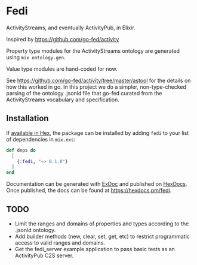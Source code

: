 # Fedi

ActivityStreams, and eventually ActivityPub, in Elixir.

Inspired by https://github.com/go-fed/activity

Property type modules for the ActivityStreams ontology are
generated using `mix ontology.gen`.

Value type modules are hand-coded for now.

See https://github.com/go-fed/activity/tree/master/astool
for the details on how this worked in go. In this project
we do a simpler, non-type-checked parsing of the ontology
.jsonld file that go-fed curated from the ActivityStreams
vocabulary and specification.

## Installation

If [available in Hex](https://hex.pm/docs/publish), the package can be installed
by adding `fedi` to your list of dependencies in `mix.exs`:

```elixir
def deps do
  [
    {:fedi, "~> 0.1.0"}
  ]
end
```

Documentation can be generated with [ExDoc](https://github.com/elixir-lang/ex_doc)
and published on [HexDocs](https://hexdocs.pm). Once published, the docs can
be found at <https://hexdocs.pm/fedi>.

## TODO

- Limit the ranges and domains of properties and types
  according to the .jsonld ontology.
- Add builder methods (new, clear, set, get, etc) to
  restrict programmatic access to valid ranges and
  domains.
- Get the fedi_server example application to pass
  basic tests as an ActivityPub C2S server.
